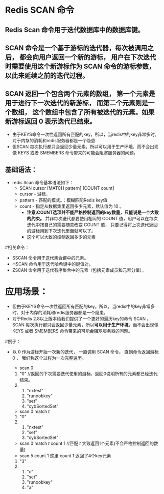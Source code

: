 # Redis SCAN 命令

## Redis Scan 命令用于迭代数据库中的**数据库键**。
## SCAN 命令是一个基于游标的迭代器，每次被调用之后， 都会向用户返回一个新的游标， 用户在下次迭代时需要使用这个新游标作为 SCAN 命令的游标参数， 以此来延续之前的迭代过程。
## SCAN 返回一个包含两个元素的数组， 第一个元素是用于进行下一次迭代的新游标， 而第二个元素则是一个数组， 这个数组中包含了所有被迭代的元素。如果新游标返回 0 表示迭代已结束。


- 由于KEYS命令一次性返回所有匹配的key，所以，当redis中的key非常多时，对于内存的消耗和redis服务器都是一个隐患
- 但SCAN 每次执行都只会返回少量元素，所以可以用于生产环境，而不会出现像 KEYS 或者 SMEMBERS 命令带来的可能会阻塞服务器的问题。

## 基础语法：
- redis Scan 命令基本语法如下：
    - SCAN cursor [MATCH pattern] [COUNT count]
    - cursor - 游标。
    - pattern - 匹配的模式。：模糊匹配Redis key值
    - count - 指定从数据集里返回多少元素，默认值为 10 。
        - **注意:COUNT选项并不能严格控制返回的key数量，只能说是一个大致的约束。** 并非每次迭代都要使用相同的 COUNT 值，用户可以在每次迭代中按自己的需要随意改变 COUNT 值， 只要记得将上次迭代返回的游标用到下次迭代里面就可以了。
        - 这个可以大致的控制返回多少的元素

#相关命令：
- SSCAN 命令用于迭代集合键中的元素。
- HSCAN 命令用于迭代哈希键中的键值对。
- ZSCAN 命令用于迭代有序集合中的元素（包括元素成员和元素分值）。

# 应用场景：
- 但由于KEYS命令一次性返回所有匹配的key，所以，当redis中的key非常多时，对于内存的消耗和redis服务器都是一个隐患，
- 对于Redis 2.8以上版本给我们提供了一个更好的遍历key的命令 SCAN 。SCAN 每次执行都只会返回少量元素，所以**可以用于生产环境**，而不会出现像 KEYS 或者 SMEMBERS 命令带来的可能会阻塞服务器的问题。

#例子：
- 以 0 作为游标开始一次新的迭代， 一直调用 SCAN 命令， 直到命令返回游标 0 ， 我们称这个过程为一次完整遍历。
    - scan 0 
    1) "0" //返回的下次需要迭代使用的游标，返回0说明所有的元素都已经迭代结束。
    2) 1) "nxtest"
       2) "runoobkey"
       3) "set"
       4) "cybSortedSet"
     
    - scan 0 match *t*
    1) "0"
    2) 1) "nxtest"
       2) "set"
       3) "cybSortedSet"
       
    - scan 0 match *t* count 1   //匹配 *t*  大致返回1个元素(不会严格控制返回的数量)
    - scan 5  count 1  这里 count 1 返回了4个key元素
    1) "3"
    2) 1) "c"
       2) "set"
       3) "runoobkey"
       4) "a"

    
